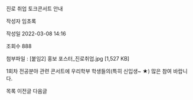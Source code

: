 진로 취업 토크콘서트 안내



작성자
임초록


작성일
2022-03-08 14:16


조회수
888


첨부파일 : [붙임2] 홍보 포스터\_진로취업.jpg [1,527 KB]


﻿﻿1회차 전공분야 관련 콘서트에 우리학부 학생들의(특히 신입생~ ★) 많은 참여 바랍니다.





목록
이전글
다음글




